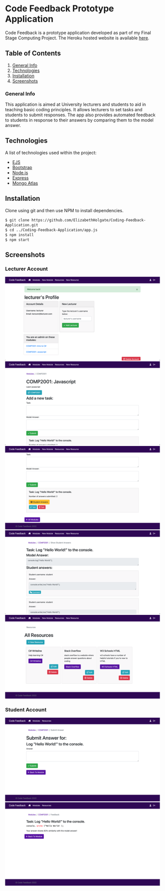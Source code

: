 # Code Feedback Prototype Application
Code Feedback is a prototype application developed as part of my Final Stage Computing Project. The Heroku hosted website is available [here](https://code-feedback.herokuapp.com/).

## Table of Contents
1. [General Info](#general-info)
2. [Technologies](#technologies)
3. [Installation](#installation)
4. [Screenshots](#screenshots)
### General Info
This application is aimed at University lecturers and students to aid in teaching basic coding principles. It allows lecturers to set tasks and students to submit responses. The app also provides automated feedback to students in response to their answers by comparing them to the model answer.
## Technologies
A list of technologies used within the project:
* [EJS](https://ejs.co)
* [Bootstrap](https://getbootstrap.com/docs/5.1/getting-started/introduction/)
* [Node.js](https://nodejs.org/en/)
* [Express](http://expressjs.com)
* [Mongo Atlas](https://www.mongodb.com/atlas)
## Installation
Clone using git and then use NPM to install dependencies.
```
$ git clone https://github.com/ElizabethHolgate/Coding-Feedback-Application.git
$ cd ../Coding-Feedback-Application/app.js
$ npm install
$ npm start
```
## Screenshots
### Lecturer Account
![Lecturer Profile](./screenshots/Lecturer_Profile.png?raw=true "Lecturer Profile")
![Module view 1](./screenshots/Module1.png?raw=true "Module view 1")
![Module view 2](./screenshots/Module2.png?raw=true "Module view 2")
![View student answers](./screenshots/Student_Answers.png?raw=true "Student Answers")
![Resources](./screenshots/All_Resources.png?raw=true "Resources")
### Student Account
![Submit answer](./screenshots/Submit_Answer.png?raw=true "Submit Answers")
![Feedback](./screenshots/Auto_Feedback.png?raw=true "Automated Feedback")
